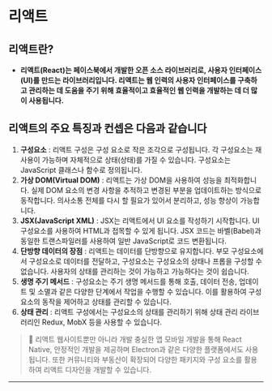 # 리액트

## 리액트란?

- **리액트(React)는 페이스북에서 개발한 오픈 소스 라이브러리로, 사용자 인터페이스(UI)를 만드는 라이브러리입니다. 리액트는 웹 인력의 사용자 인터페이스를 구축하고 관리하는 데 도움을 주기 위해 효율적이고 효율적인 웹 인력을 개발하는 데 더 많이 사용됩니다.**

## 리액트의 주요 특징과 컨셉은 다음과 같습니다

1. **구성요소** : 리액트 구성은 구성 요소로 작은 조각으로 구성됩니다. 각 구성요소는 재사용이 가능하며 자체적으로 상태(상태)를 가질 수 있습니다. 구성요소는 JavaScript 클래스나 함수로 정의됩니다.
2. **가상 DOM(Virtual DOM)** : 리액트는 가상 DOM을 사용하여 성능을 최적화합니다. 실제 DOM 요소의 변경 사항을 추적하고 변경된 부분을 업데이트하는 방식으로 동작합니다. 의사소통 전체를 다시 할 필요가 있어서 분리하고, 성능 향상이 가능합니다.
3. **JSX(JavaScript XML)** : JSX는 리액트에서 UI 요소를 작성하기 시작합니다. UI 구성요소를 사용하여 HTML과 접목할 수 있게 됩니다. JSX 코드는 바벨(Babel)과 동일한 트랜스파일러를 사용하여 일반 JavaScript로 코드 변환됩니다.
4. **단방향 데이터의 장점** : 리액트는 데이터를 단방향으로 유지합니다. 부모 구성요소에서 구성요소로 데이터를 전달하고, 구성요소는 구성요소의 상태나 프롭을 구성할 수 없습니다. 사용자의 상태를 관리하는 것이 가능하고 가능하다는 것이 쉽습니다.
5. **생명 주기 메서드** : 구성요소는 주기 생명 메서드를 통해 호출, 데이터 전송, 업데이트 및 소멸과 같은 다양한 단계에서 작업을 수행할 수 있습니다. 이를 활용하여 구성요소의 동작을 제어하고 상태를 관리할 수 있습니다.
6. **상태 관리** : 리액트 구성에서는 구성요소의 상태를 관리하기 위해 상태 관리 라이브러리인 Redux, MobX 등을 사용할 수 있습니다.

> 📎 리액트 웹사이트뿐만 아니라 개발 충실한 앱 모바일 개발을 통해 React Native, 안정적인 개발을 제공하며 Electron과 같은 다양한 플랫폼에서도 사용됩니다. 또한 커뮤니티와 부동산이 확장되어 다양한 패키지와 구성 요소를 활용하여 리액트 디자인을 개발할 수 있습니다.

---
